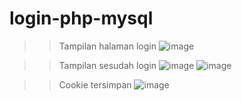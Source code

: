 # login-php-mysql
>> Tampilan halaman login
![image](https://user-images.githubusercontent.com/72352882/118356978-e74edf00-b5a1-11eb-9571-382e5ff46598.png)

>> Tampilan sesudah login 
![image](https://user-images.githubusercontent.com/72352882/118357036-30069800-b5a2-11eb-81dc-dee37586cd66.png)
![image](https://user-images.githubusercontent.com/72352882/118357044-3d238700-b5a2-11eb-9ea5-69434c1948c4.png)

>> Cookie tersimpan
![image](https://user-images.githubusercontent.com/72352882/118357067-5e847300-b5a2-11eb-9051-569eee0a8148.png)

